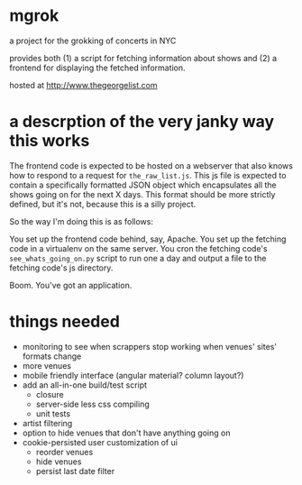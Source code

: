 # mgrok

a project for the grokking of concerts in NYC

provides both (1) a script for fetching information about shows and (2) a frontend for displaying the fetched information.

hosted at http://www.thegeorgelist.com


# a descrption of the very janky way this works

The frontend code is expected to be hosted on a webserver that also knows how to respond to a request for `the_raw_list.js`. 
This js file is expected to contain a specifically formatted JSON object which encapsulates all the shows going on
for the next X days. This format should be more strictly defined, but it's not, because this is a silly project.

So the way I'm doing this is as follows:

You set up the frontend code behind, say, Apache.
You set up the fetching code in a virtualenv on the same server.
You cron the fetching code's `see_whats_going_on.py` script to run one a day and output a file to the fetching code's js directory.

Boom. You've got an application.


# things needed

* monitoring to see when scrappers stop working when venues' sites' formats change 
* more venues
* mobile friendly interface (angular material? column layout?)
* add an all-in-one build/test script
  * closure
  * server-side less css compiling
  * unit tests
* artist filtering
* option to hide venues that don't have anything going on
* cookie-persisted user customization of ui
  * reorder venues
  * hide venues
  * persist last date filter
